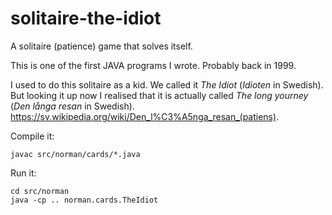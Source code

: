 # solitaire-the-idiot

A solitaire (patience) game that solves itself. 

This is one of the first JAVA programs I wrote. Probably back in 1999.

I used to do this solitaire as a kid. We called it _The Idiot_ (_Idioten_ in Swedish). But looking it up now I realised that it is actually called _The long yourney_ (_Den långa resan_ in Swedish). https://sv.wikipedia.org/wiki/Den_l%C3%A5nga_resan_(patiens). 

Compile it:

    javac src/norman/cards/*.java

Run it:

    cd src/norman
    java -cp .. norman.cards.TheIdiot
